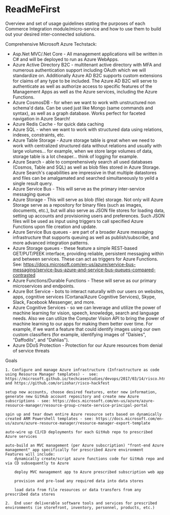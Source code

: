 # ReadMeFirst
Overview and set of usage guidelines stating the purposes of each Commerce Integration module/micro-service and how to use them to build out your desired inter-connected solutions.

Comprehensive Microsoft Azure Techstack: 
* Asp.Net MVC/.Net Core - All management applications will be written in C# and will be deployed to run as Azure WebApps.
* Azure Active Directory B2C - multitenant active directory with MFA and numerous authentication support including OAuth which we will standardize on.  Additionally Azure AD B2C supports custom extensions for claims of any type to be included.  The Azure AD B2C will serve to authenticate as well as authorize access to specific features of the Management Apps as well as the Azure services, including the Azure Functions.
* Azure CosmosDB - for when we want to work with unstructured non schema'd data.  Can be used just like Mongo (same commands and syntax), as well as a graph database.  Works perfect for faceted navigation in Azure Search!
* Azure Redis Cache - for quick data caching
* Azure SQL - when we want to work with structured data using relations, indexes, constraints, etc.
* Azure Table Storage - Azure storage table is great when we need to work with centralized structured data without relations and usually with large volumes... for example, when we store large volumes of data, storage table is a lot cheaper... think of logging for example.
* Azure Search - able to comprehensively search all used databases (Cosmos, Table and SQL) as well as blob files stored in Azure Storage.  Azure Search's capabilities are impressive in that multiple datastores and files can be amalgamated and searched simultaneously to yeild a single result query.
* Azure Service Bus - This will serve as the primary inter-service messaging queue
* Azure Storage - This will serve as blob (file) storage. Not only will Azure Storage serve as a repository for binary files (such as images, documents, etc.), but will also serve as JSON file stores for loading data, setting up accounts and provisioning users and preferences.  Such JSON files will be used as input using triggers to call specified Azure Functions upon file creation and update.
* Azure Service Bus queues - are part of a broader Azure messaging infrastructure that supports queuing as well as publish/subscribe, and more advanced integration patterns.
* Azure Storage queues - these feature a simple REST-based GET/PUT/PEEK interface, providing reliable, persistent messaging within and between services. These can act as triggers for Azure Functions.  See: https://docs.microsoft.com/en-us/azure/service-bus-messaging/service-bus-azure-and-service-bus-queues-compared-contrasted
* Azure Functions/Durable Functions - These will serve as our primary microservices and endpoints.
* Azure Bot Service - bots to interact naturally with our users on websites, apps, cognitive services (Cortana/Azure Cognitive Services), Skype, Slack, Facebook Messenger, and more.
* Azure Cognitive Services - so we can leverage and utilize the power of machine learning for vision, speech, knowledge, search and language needs. Also we can utilize the Computer Vision API to bring the power of machine learning to our apps for making them better over time. For example, if we want a feature that could identify images using our own custom classifiers (for example, identifying images of "Daisies", "Daffodils", and "Dahlias").
* Azure DDoS Protection - Protection for our Azure resources from denial of service threats

Goals

	1. Configure and manage Azure infrastructure (Infrastructure as code using Resource Manager templates) -  see: https://microsoft.github.io/techcasestudies/devops/2017/03/14/risco.html and https://github.com/orizohar/risco-hackfest
	
	setup new accounts, choose desired features, enter new information, generate new GitHub account repository and create new Azure subscriptions - see: https://docs.microsoft.com/en-us/azure/azure-resource-manager/resource-group-create-service-principal-portal
	
	spin up and tear down entire Azure resource sets based on dynamically created ARM Powershell templates - see: https://docs.microsoft.com/en-us/azure/azure-resource-manager/resource-manager-export-template
		
	auto-wire up CI/CD deployments for each GitHub repo to prescribed Azure services
	
	auto-build an MVC management (per Azure subscription) "front-end Azure management" app specifically for prescribed Azure environment
	Features will include:
		dynamically create/script azure functions code for GitHub repo and via CD subsequently to Azure
	
		deploy MVC management app to Azure prescribed subscription web app
		
		provision and pre-load any required data into data stores
	
		load data from file resources or data transfers from any prescribed data stores
		
	2.  End user deliverable software tools and services for prescribed environments (ie storefront, inventory, personnel, products, etc.)	
		
